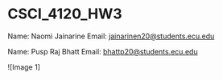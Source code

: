 # CSCI_4120_HW3

Name: Naomi Jainarine Email: jainarinen20@students.ecu.edu

Name: Pusp Raj Bhatt Email: bhattp20@students.ecu.edu

![Image 1]
